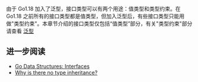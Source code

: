 由于 Go1.18 加入了泛型，接口类型可以有两个用途：值类型和类型约束。在 Go1.18 之前所有的接口类型都是值类型，但加入泛型后，有些接口类型只能用做"类型约束"。本章节介绍的接口类型仅包括“值类型”部分，有关"类型约束"部分请查看 [泛型](../generic/README.md)

## 进一步阅读

* [Go Data Structures: Interfaces](https://research.swtch.com/interfaces)
* [Why is there no type inheritance?](https://go.dev/doc/faq#inheritance)